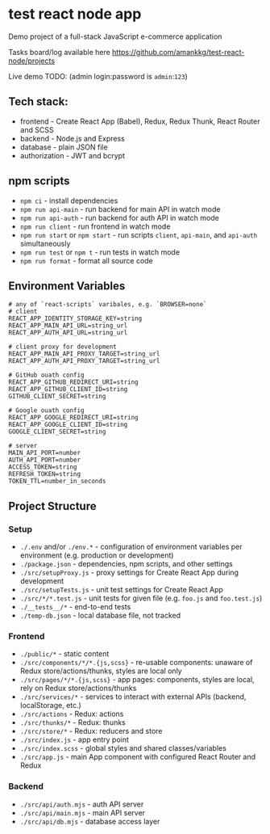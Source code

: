 # test react node app

Demo project of a full-stack JavaScript e-commerce application

Tasks board/log available here https://github.com/amankkg/test-react-node/projects

Live demo TODO: (admin login:password is `admin`:`123`)

## Tech stack:

- frontend - Create React App (Babel), Redux, Redux Thunk, React Router and SCSS
- backend - Node.js and Express
- database - plain JSON file
- authorization - JWT and bcrypt

## npm scripts

- `npm ci` - install dependencies
- `npm run api-main` - run backend for main API in watch mode
- `npm run api-auth` - run backend for auth API in watch mode
- `npm run client` - run frontend in watch mode
- `npm run start` or `npm start` - run scripts `client`, `api-main`, and `api-auth` simultaneously
- `npm run test` or `npm t` - run tests in watch mode
- `npm run format` - format all source code

## Environment Variables

```dosini
# any of `react-scripts` varibales, e.g. `BROWSER=none`
# client
REACT_APP_IDENTITY_STORAGE_KEY=string
REACT_APP_MAIN_API_URL=string_url
REACT_APP_AUTH_API_URL=string_url

# client proxy for development
REACT_APP_MAIN_API_PROXY_TARGET=string_url
REACT_APP_AUTH_API_PROXY_TARGET=string_url

# GitHub ouath config
REACT_APP_GITHUB_REDIRECT_URI=string
REACT_APP_GITHUB_CLIENT_ID=string
GITHUB_CLIENT_SECRET=string

# Google ouath config
REACT_APP_GOOGLE_REDIRECT_URI=string
REACT_APP_GOOGLE_CLIENT_ID=string
GOOGLE_CLIENT_SECRET=string

# server
MAIN_API_PORT=number
AUTH_API_PORT=number
ACCESS_TOKEN=string
REFRESH_TOKEN=string
TOKEN_TTL=number_in_seconds
```

## Project Structure

### Setup

- `./.env` and/or `./env.*` - configuration of environment variables per environment (e.g. production or development)
- `./package.json` - dependencies, npm scripts, and other settings
- `./src/setupProxy.js` - proxy settings for Create React App during development
- `./src/setupTests.js` - unit test settings for Create React App
- `./src/*/*.test.js` - unit tests for given file (e.g. `foo.js` and `foo.test.js`)
- `./__tests__/*` - end-to-end tests
- `./temp-db.json` - local database file, not tracked

### Frontend

- `./public/*` - static content
- `./src/components/*/*.{js,scss}` - re-usable components: unaware of Redux store/actions/thunks, styles are local only
- `./src/pages/*/*.{js,scss}` - app pages: components, styles are local, rely on Redux store/actions/thunks
- `./src/services/*` - services to interact with external APIs (backend, localStorage, etc.)
- `./src/actions` - Redux: actions
- `./src/thunks/*` - Redux: thunks
- `./src/store/*` - Redux: reducers and store
- `./src/index.js` - app entry point
- `./src/index.scss` - global styles and shared classes/variables
- `./src/app.js` - main App component with configured React Router and Redux

### Backend

- `./src/api/auth.mjs` - auth API server
- `./src/api/main.mjs` - main API server
- `./src/api/db.mjs` - database access layer
